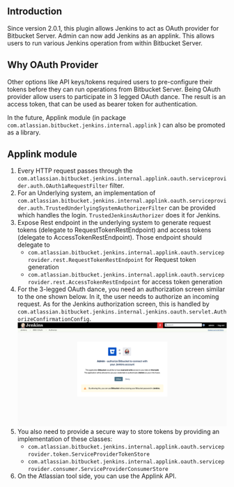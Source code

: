 ## Introduction
Since version 2.0.1, this plugin allows Jenkins to act as OAuth provider for Bitbucket Server. Admin can now
add Jenkins as an applink. This allows users to run various Jenkins operation from within Bitbucket 
Server.   

## Why OAuth Provider
Other options like API keys/tokens required users to pre-configure their tokens before they can run operations from Bitbucket Server. 
Being OAuth provider allow users to participate in 3 legged OAuth dance. The result is an access token, that can be used as bearer token for authentication.

In the future, Applink module (in package `com.atlassian.bitbucket.jenkins.internal.applink` ) can also be promoted as a library. 

## Applink module
1. Every HTTP request passes through the `com.atlassian.bitbucket.jenkins.internal.applink.oauth.serviceprovider.auth.OAuth1aRequestFilter` filter.
2. For an Underlying system, an implementation of `com.atlassian.bitbucket.jenkins.internal.applink.oauth.serviceprovider.auth.TrustedUnderlyingSystemAuthorizerFilter` 
can be provided which handles the login. `TrustedJenkinsAuthorizer` does it for Jenkins.
3. Expose Rest endpoint in the underlying system to generate request tokens (delegate to RequestTokenRestEndpoint) and access tokens (delegate to AccessTokenRestEndpoint). Those 
endpoint should delegate to 
    - `com.atlassian.bitbucket.jenkins.internal.applink.oauth.serviceprovider.rest.RequestTokenRestEndpoint` for Request token generation
    - `com.atlassian.bitbucket.jenkins.internal.applink.oauth.serviceprovider.rest.AccessTokenRestEndpoint` for access token generation
4. For the 3-legged OAuth dance, you need an authorization screen similar to the one shown below. In it, the user needs to authorize an incoming request. As for the Jenkins authorization screen, this is handled by 
`com.atlassian.bitbucket.jenkins.internal.jenkins.oauth.servlet.AuthorizeConfirmationConfig`.
    <img src="authorize.png" width="600"> <br/> 
5. You also need to provide a secure way to store tokens by providing an implementation of these classes:
    - `com.atlassian.bitbucket.jenkins.internal.applink.oauth.serviceprovider.token.ServiceProviderTokenStore`
    - `com.atlassian.bitbucket.jenkins.internal.applink.oauth.serviceprovider.consumer.ServiceProviderConsumerStore`
6. On the Atlassian tool side, you can use the Applink API.
